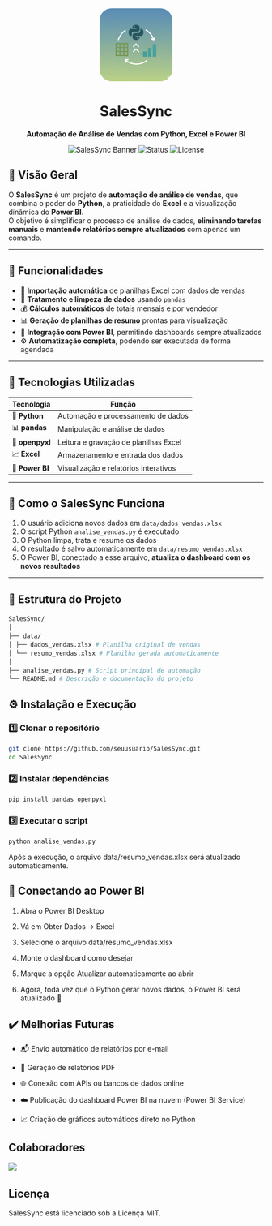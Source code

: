 <div align="center">

<img src="./img/SalesSync-icon.png" width="144" style="border-radius: 24px"/>

  <h1 align="center">SalesSync</h1>

  <p align="center">
    <strong>Automação de Análise de Vendas com Python, Excel e Power BI</strong>
  </p>

![SalesSync Banner](https://img.shields.io/badge/Automação%20de%20Dados-Python%20%7C%20Excel%20%7C%20Power%20BI-blue?style=for-the-badge)
![Status](https://img.shields.io/badge/status-Em%20Desenvolvimento-yellow?style=for-the-badge)
![License](https://img.shields.io/badge/license-Livre-green?style=for-the-badge)

</div>

## 📘 Visão Geral

O **SalesSync** é um projeto de **automação de análise de vendas**, que combina o poder do **Python**, a praticidade do **Excel** e a visualização dinâmica do **Power BI**.  
O objetivo é simplificar o processo de análise de dados, **eliminando tarefas manuais** e **mantendo relatórios sempre atualizados** com apenas um comando.

---

## 🚀 Funcionalidades

- 📂 **Importação automática** de planilhas Excel com dados de vendas
- 🧹 **Tratamento e limpeza de dados** usando `pandas`
- 💰 **Cálculos automáticos** de totais mensais e por vendedor
- 📊 **Geração de planilhas de resumo** prontas para visualização
- 🔗 **Integração com Power BI**, permitindo dashboards sempre atualizados
- ⚙️ **Automatização completa**, podendo ser executada de forma agendada

---

## 🧰 Tecnologias Utilizadas

| Tecnologia      | Função                                |
| --------------- | ------------------------------------- |
| 🐍 **Python**   | Automação e processamento de dados    |
| 📊 **pandas**   | Manipulação e análise de dados        |
| 📘 **openpyxl** | Leitura e gravação de planilhas Excel |
| 📈 **Excel**    | Armazenamento e entrada dos dados     |
| 🧠 **Power BI** | Visualização e relatórios interativos |

---

## 🧠 Como o SalesSync Funciona

1. O usuário adiciona novos dados em `data/dados_vendas.xlsx`
2. O script Python `analise_vendas.py` é executado
3. O Python limpa, trata e resume os dados
4. O resultado é salvo automaticamente em `data/resumo_vendas.xlsx`
5. O Power BI, conectado a esse arquivo, **atualiza o dashboard com os novos resultados**

---

## 📂 Estrutura do Projeto

```bash
SalesSync/
│
├── data/
│ ├── dados_vendas.xlsx # Planilha original de vendas
│ └── resumo_vendas.xlsx # Planilha gerada automaticamente
│
├── analise_vendas.py # Script principal de automação
└── README.md # Descrição e documentação do projeto
```

## ⚙️ Instalação e Execução

### 1️⃣ Clonar o repositório

```bash
git clone https://github.com/seuusuario/SalesSync.git
cd SalesSync
```

### 2️⃣ Instalar dependências

```bash
pip install pandas openpyxl
```

### 3️⃣ Executar o script

```bash
python analise_vendas.py
```

Após a execução, o arquivo data/resumo_vendas.xlsx será atualizado automaticamente.

## 🔗 Conectando ao Power BI

1. Abra o Power BI Desktop

2. Vá em Obter Dados → Excel

3. Selecione o arquivo data/resumo_vendas.xlsx

4. Monte o dashboard como desejar

5. Marque a opção Atualizar automaticamente ao abrir

6. Agora, toda vez que o Python gerar novos dados, o Power BI será atualizado 🚀

## ✔️ Melhorias Futuras

- 📬 Envio automático de relatórios por e-mail

- 🧾 Geração de relatórios PDF

- 🌐 Conexão com APIs ou bancos de dados online

- ☁️ Publicação do dashboard Power BI na nuvem (Power BI Service)

- 📈 Criação de gráficos automáticos direto no Python

## Colaboradores

<a href="https://github.com/carlos-hcal/SalesSync/graphs/contributors">
  <img src="https://contrib.rocks/image?repo=carlos-hcal/SalesSync" />
</a>

## Licença

SalesSync está licenciado sob a Licença MIT.
